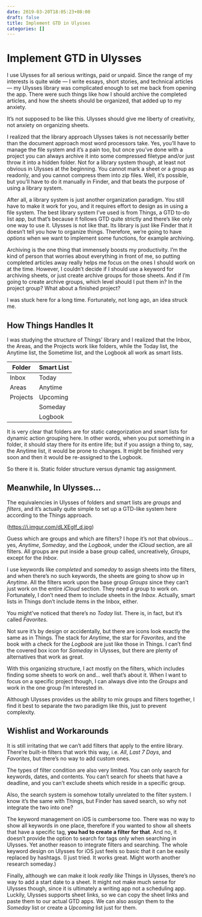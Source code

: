```yaml
---
date: 2019-03-20T18:05:23+08:00
draft: false
title: Implement GTD in Ulysses
categories: []
---
```


# Implement GTD in Ulysses

I use Ulysses for all serious writings, paid or unpaid. Since the range of my interests is quite wide — I write essays, short stories, and technical articles — my Ulysses library was complicated enough to set me back from opening the app. There were such things like how I should archive the completed articles, and how the sheets should be organized, that added up to my anxiety.

It’s not supposed to be like this. Ulysses should give me liberty of creativity, not anxiety on organizing sheets.

I realized that the library approach Ulysses takes is not necessarily better than the document approach most word processors take. Yes, you’ll have to manage the file system and it’s a pain too, but once you’ve done with a project you can always archive it into some compressed filetype and/or just throw it into a hidden folder. Not for a library system though, at least not obvious in Ulysses at the beginning. You cannot mark a sheet or a group as readonly, and you cannot compress them into zip files. Well, it’s possible, but you’ll have to do it manually in Finder, and that beats the purpose of using a library system.

After all, a library system is just another organization paradigm. You still have to make it work for you, and it requires effort to design as in using a file system. The best library system I’ve used is from Things, a GTD to-do list app, but that’s because it follows GTD quite strictly and there’s like only one way to use it. Ulysses is not like that. Its library is just like Finder that it doesn’t tell you how to organize things. Therefore, we’re going to have _options_ when we want to implement some functions, for example archiving. 

Archiving is the one thing that immensely boosts my productivity. I’m the kind of person that worries about everything in front of me, so putting completed articles away really helps me focus on the ones I should work on at the time. However, I couldn’t decide if I should use a keyword for archiving sheets, or just create archive groups for those sheets. And if I’m going to create archive groups, which level should I put them in? In the project group? What about a finished project?

I was stuck here for a long time. Fortunately, not long ago, an idea struck me.

## How Things Handles It

I was studying the structure of Things’ library and I realized that the Inbox, the Areas, and the Projects work like folders, while the Today list, the Anytime list, the Sometime list, and the Logbook all work as smart lists. 

| Folder   | Smart List |
|----------|------------|
| Inbox    | Today      |
| Areas    | Anytime    |
| Projects | Upcoming   |
|          | Someday    |
|          | Logbook    |

It is very clear that folders are for static categorization and smart lists for dynamic action grouping here. In other words, when you put something in a folder, it should stay there for its entire life; but if you assign a thing to, say, the Anytime list, it would be prone to changes. It might be finished very soon and then it would be re-assigned to the Logbook.

So there it is. Static folder structure versus dynamic tag assignment.

## Meanwhile, In Ulysses…

The equivalencies in Ulysses of folders and smart lists are _groups_ and _filters_, and it’s actually quite simple to set up a GTD-like system here according to the Things approach.

![]()(https://i.imgur.com/dLXEgIf_d.jpg)

Guess which are groups and which are filters? I hope it’s not that obvious… yes, _Anytime_, _Someday_, and the _Logbook_, under the _iCloud_ section, are all filters. All groups are put inside a base group called, uncreatively, _Groups_, except for the _Inbox_.

I use keywords like _completed_ and _someday_ to assign sheets into the filters, and when there’s no such keywords, the sheets are going to show up in _Anytime_. All the filters work upon the base group _Groups_ since they can’t just work on the entire _iCloud_ section. They need a group to work on. Fortunately, I don’t need them to include sheets in the _Inbox_. Actually, smart lists in Things don’t include items in the Inbox, either.

You might’ve noticed that there’s no _Today_ list. There is, in fact, but it’s called _Favorites_.

Not sure it’s by design or accidentally, but there are icons look exactly the same as in Things. The stack for _Anytime_, the star for _Favorites_, and the book with a check for the _Logbook_ are just like those in Things. I can’t find the covered box icon for _Someday_ in Ulysses, but there are plenty of alternatives that work as great.

With this organizing structure, I act mostly on the filters, which includes finding some sheets to work on and… well that’s about it. When I want to focus on a specific project though, I can always dive into the _Groups_ and work in the one group I’m interested in.

Although Ulysses provides us the ability to mix groups and filters together, I find it best to separate the two paradigm like this, just to prevent complexity.

## Wishlist and Workarounds

It is still irritating that we can’t add filters that apply to the entire library. There’re built-in filters that work this way, i.e. _All_, _Last 7 Days_, and _Favorites_, but there’s no way to add custom ones. 

The types of filter condition are also very limited. You can only search for keywords, dates, and contents. You can’t search for sheets that have a deadline, and you can’t exclude sheets which reside in a specific group. 

Also, the search system is somehow totally unrelated to the filter system. I know it’s the same with Things, but Finder has saved search, so why not integrate the two into one?

The keyword management on iOS is cumbersome too. There was no way to show all keywords in one place, therefore if you wanted to show all sheets that have a specific tag, **you had to create a filter for that**. And no, it doesn’t provide the option to search for tags only when searching in Ulysses. Yet another reason to integrate filters and searching. The whole keyword design on Ulysses for iOS just feels so basic that it can be easily replaced by hashtags. (I just tried. It works great. Might worth another research someday.)

Finally, although we can make it look _really like_ Things in Ulysses, there’s no way to add a start date to a sheet. It might not make much sense for Ulysses though, since it is ultimately a writing app not a scheduling app. Luckily, Ulysses supports sheet links, so we can copy the sheet links and paste them to our actual GTD apps. We can also assign them to the _Someday_ list or create a _Upcoming_ list just for them.

